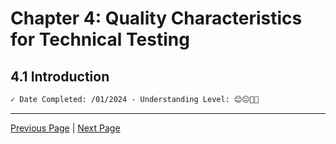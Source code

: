 # Chapter 4: Quality Characteristics for Technical Testing

## 4.1 Introduction

```markdown
✓ Date Completed: /01/2024 - Understanding Level: 😊😐🤢🤮
```

---

[Previous Page](../3-static-and-dynamic-analysis/3.3-dynamic-analysis.md) | [Next Page](4.2-general-planning-issues.md)
